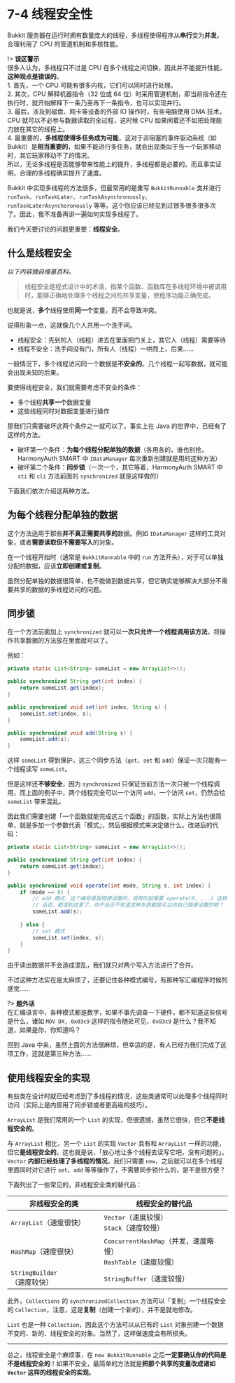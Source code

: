 # 7-4 线程安全性

Bukkit 服务器在运行时拥有数量庞大的线程，多线程使得程序从**串行**变为**并发**，合理利用了 CPU 的管道机制和多核性能。

!> **误区警示**<br/>很多人认为，多线程只不过是 CPU 在多个线程之间切换，因此并不能提升性能，**这种观点是错误的**。<br/>1. 首先，一个 CPU 可能有很多内核，它们可以同时进行处理。<br/>2. 其次，CPU 解释机器指令（32 位或 64 位）时采用管道机制，即当前指令还在执行时，就开始解释下一条乃至再下一条指令，也可以实现并行。<br/>3. 最后，涉及到磁盘、网卡等设备的外部 IO 操作时，有些电脑使用 DMA 技术，CPU 就可以不必参与数据读取的全过程，这时候 CPU 如果闲着还不如把处理能力放在其它的线程上。<br/>4. 最重要的，**多线程使得多任务成为可能**，这对于非阻塞的事件驱动系统（如 Bukkit）是**相当重要的**，如果不能进行多任务，就会出现类似于当一个玩家移动时，其它玩家移动不了的情况。<br/>所以，无论多线程是否能够带来性能上的提升，多线程都是必要的。而且事实证明，合理的多线程确实提升了速度。

Bukkit 中实现多线程的方法很多，但最常用的是重写 `BukkitRunnable` 类并进行 `runTask`、`runTaskLater`、`runTaskAsynchronously`、`runTaskLaterAsynchoronously` 等等。这个你应该已经见到过很多很多很多次了。因此，我不准备再讲一遍如何实现多线程了。

我们今天要讨论的问题更重要：**线程安全**。

## 什么是线程安全

*以下内容摘自维基百科。*

> 线程安全是程式设计中的术语，指某个函数、函数库在多线程环境中被调用时，能够正确地处理多个线程之间的共享变量，使程序功能正确完成。

也就是说，**多个**线程使用**同一个**变量，而不会导致冲突。

说得形象一点，这就像几个人共用一个洗手间。

- 线程安全：先到的人（线程）进去在里面把门关上，其它人（线程）需要等待
- 线程不安全：洗手间没有门，所有人（线程）一哄而上，后果……

一般情况下，多个线程访问同一个数据是**不安全的**。几个线程一起写数据，就可能会出现未知的后果。

要使得线程安全，我们就需要考虑不安全的条件：

- 多个线程**共享一个**数据变量
- 这些线程同时对数据变量进行操作

那我们只需要破坏这两个条件之一就可以了。事实上在 Java 的世界中，已经有了这样的方法。

- 破坏第一个条件：**为每个线程分配单独的数据**（各用各的，谁也别抢， HarmonyAuth SMART 中 `IDataManager` 每次重新创建就是用的这种方法）
- 破坏第二个条件：**同步锁**（一次一个，其它等着，HarmonyAuth SMART 中 `sti` 和 `cli` 方法前面的 `synchronized` 就是这样做的）

下面我们依次介绍这两种方法。

## 为每个线程分配单独的数据

这个方法适用于那些**并不真正需要共享的**数据。例如 `IDataManager` 这样的工具对象，或者**需要读取但不需要写入**的对象。

在一个线程开始时（通常是 `BukkitRunnable` 中的 `run` 方法开头），对于可以单独分配的数据，应该**立即创建或复制**。

虽然分配单独的数据很简单，也不能做到数据共享，但它确实能够解决大部分不需要共享的数据的多线程访问的问题。

## 同步锁

在一个方法前面加上 `synchronized` 就可以**一次只允许一个线程调用该方法**，将操作共享数据的方法放在里面就可以了。

例如：

```java
private static List<String> someList = new ArrayList<>();

public synchronized String get(int index) {
    return someList.get(index);
}

public synchronized void set(int index, String s) {
    someList.set(index, s);
}

public synchronized void add(String s) {
    someList.add(s);
}
```

这样 `someList` 得到保护，这三个同步方法（`get`、`set` 和 `add`）保证一次只能有一个线程读写 `someList`。

但是这样还**不够安全**，因为 `synchronized` 只保证当前方法一次只被一个线程调用，而上面的例子中，两个线程完全可以一个访问 `add`，一个访问 `set`，仍然会给 `someList` 带来混乱。

因此我们需要创建「一个函数就能完成这三个函数」的函数，实际上方法也很简单，就是多加一个参数代表「模式」，然后根据模式来决定做什么。改进后的代码：

```java
private static List<String> someList = new ArrayList<>();

public synchronized String get(int index) {
    return someList.get(index);
}

public synchronized void operate(int mode, String s, int index) {
    if (mode == 0) {
        // add 模式，这个编号是我随便设置的，调用时就需要 operate(0, ...) 这样
        // 话说，都读到这里了，你不会还不知道这种东西都是可以你自己随便设置的吧？
        someList.add(s);
        
    } else {
        // set 模式
        someList.set(index, s);
    }
}
```

由于读出数据并不会造成混乱，我们就只对两个写入方法进行了合并。

不过这种方法实在是太麻烦了，还要记住各种模式编号，有那种写汇编程序时候的感觉……

?> **题外话**<br/>在汇编语言中，各种模式都是数字，如果不事先调查一下硬件，都不知道这些信号是什么，诸如 `MOV DX, 0x03c9` 这样的指令随处可见，`0x03c9`  是什么？我不知道，如果是你，你知道吗？

回到 Java 中来，虽然上面的方法很麻烦，但幸运的是，有人已经为我们完成了这项工作，这就是第三种方法……

## 使用线程安全的实现

有些类在设计时就已经考虑到了多线程的情况，这些类通常可以处理多个线程同时访问（实际上是内部用了同步锁或者更高级的技巧）。

`ArrayList` 是我们常用的一个 `List` 的实现，但很遗憾，虽然它很快，但它**不是线程安全的**。

与 `ArrayList` 相比，另一个 `List` 的实现 `Vector` 具有和 `ArrayList` 一样的功能，但它**是线程安全的**。这也就是说，「放心地让多个线程去读写它吧，没有问题的」。`Vector` **内部已经处理了多线程的情况**。我们只需要 `new`，之后就可以在多个线程里面同时对它进行 `set`、`add` 等等操作了，不需要同步锁什么的，是不是很方便？

下面列出了一些常见的，非线程安全类的替代品：

| 非线程安全的类              | 线程安全的替代品                                             |
| --------------------------- | ------------------------------------------------------------ |
| `ArrayList`（速度很快）     | `Vector`（速度较慢）<br/>`Stack`（速度较慢）                 |
| `HashMap`（速度很快）       | `ConcurrentHashMap`（并发，速度略慢）<br/>`HashTable`（速度较慢） |
| `StringBuilder`（速度较快） | `StringBuffer`（速度较慢）                                   |

此外，`Collections` 的 `synchronizedCollection` 方法可以「复制」一个线程安全的 `Collection`，注意，这是**复制**（创建一个新的），并不是就地修改。

`List` 也是一种 `Collection`，因此这个方法可以从已有的 `List` 对象创建一个数据不变的、新的、线程安全的对象。当然了，这样做速度会有所损失。

---

总之，线程安全是个麻烦事，在 `new BukkitRunnable` 之后**一定要确认你的代码是不是线程安全的**！如果不安全，最简单的方法就是**把那个共享的变量改成诸如 `Vector` 这样的线程安全的实现**。